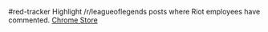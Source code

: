 #red-tracker
Highlight /r/leagueoflegends posts where Riot employees have commented. <a href="https://chrome.google.com/webstore/detail/rleagueoflegends-red-trac/nbpfkceoeabndcecpjldleagknhklfdh">Chrome Store</a>
